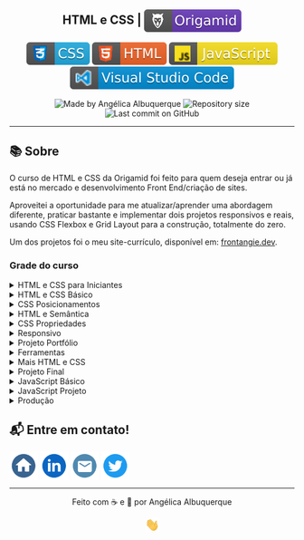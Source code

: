 <h2 align="center">
  HTML e CSS | <img alt="badge origamid" align="center" src="https://raw.githubusercontent.com/angelicaalbuquerque/badges-and-icons/f96545c39b9ff34534ee166d78e4bcef00de3928/badges/origamid-white.svg">
</h2>

<p align="center">

<p align="center">
<img alt="badge css" src="https://raw.githubusercontent.com/angelicaalbuquerque/badges-and-icons/f96545c39b9ff34534ee166d78e4bcef00de3928/badges/css.svg">
<img alt="badge html" src="https://raw.githubusercontent.com/angelicaalbuquerque/badges-and-icons/f96545c39b9ff34534ee166d78e4bcef00de3928/badges/html.svg">
<img alt="badge javascript" src="https://raw.githubusercontent.com/angelicaalbuquerque/badges-and-icons/main/badges/javascript.svg">
<img alt="badge vscode" src="https://raw.githubusercontent.com/angelicaalbuquerque/badges-and-icons/f96545c39b9ff34534ee166d78e4bcef00de3928/badges/visual-studio-code.svg">
</p>

<p align="center">
<img alt="Made by Angélica Albuquerque" src="https://img.shields.io/badge/made%20by-Angélica Albuquerque-%20?color=9834f7">
<img alt="Repository size" src="https://img.shields.io/github/repo-size/angelicaalbuquerque/html-css_origamid?color=9834f7">
<img alt="Last commit on GitHub" src="https://img.shields.io/github/last-commit/angelicaalbuquerque/html-css_origamid?color=9834f7">
</p>

---

## 📚 Sobre

O curso de HTML e CSS da Origamid foi feito para quem deseja entrar ou já está no mercado e desenvolvimento Front End/criação de sites.

Aproveitei a oportunidade para me atualizar/aprender uma abordagem diferente, praticar bastante e implementar dois projetos responsivos e reais, usando CSS Flexbox e Grid Layout para a construção, totalmente do zero.

Um dos projetos foi o meu site-currículo, disponível em: [frontangie.dev](https://www.frontangie.dev/).

### Grade do curso

<details>
  <summary>HTML e CSS para Iniciantes</summary>

- HTML, CSS, JavaScript, Editor de Código e Browser
</details>

<details>
  <summary>HTML e CSS Básico</summary>

- Tags, Estrutura HTML, Editor, CSS Básico, Box Model, Display, Imagens
</details>

<details>
  <summary>CSS Posicionamentos</summary>

- Margin, Grid, Flexbox, Position
</details>

<details>
  <summary>HTML e Semântica</summary>

- Semântica e Acessibilidade, Pontos de Referência, Listas, Navegação

</details>

<details>
  <summary>CSS Propriedades</summary>

- Unidades, Tipografia, Background, Pseudo Classes e Elementos

</details>

<details>
  <summary>Responsivo</summary>

- Media Queries, Grid, Object Fit e Max Width

</details>

<details>
  <summary>Projeto Portfólio</summary>

- Projeto criado do zero. Veja no ar: [frontangie.dev](https://www.frontangie.dev/)

</details>

<details>
  <summary>Ferramentas</summary>

- Linha de Comando, Git e Automação
</details>

<details>
  <summary>Mais HTML e CSS</summary>

- Formulários, Especificidade, Propriedades Customizadas e CSS Utilitário
</details>

<details>
  <summary>Projeto Final</summary>

- Projeto Bikcraft criado do zero
</details>

<details>
  <summary>JavaScript Básico</summary>

- Tipos de dados, manipular o dom, objetos e outros
</details>

<details>
  <summary>JavaScript Projeto</summary>

- Link ativo, mostrar/esconder conteúdo, galeria de imagens, plugins e mais
</details>

<details>
  <summary>Produção</summary>

- Domínio, hospedagem, servidor, formulário
</details>

## 📬 Entre em contato!

<p align="left">
    <a href="https://www.frontangie.dev/" target="blank" style="text-decoration: none; color: unset;">
    <img align="center" src="https://raw.githubusercontent.com/angelicaalbuquerque/badges-and-icons/main/icons/circle/portfolio.svg" alt="frontangie.dev" height="50" width="50" />
  </a>
  <a href="https://linkedin.com/in/angelica-albuquerque/" target="blank" style="text-decoration: none; color: unset;">
    <img align="center" src="https://raw.githubusercontent.com/angelicaalbuquerque/badges-and-icons/main/icons/circle/linkedin.svg" alt="Linkedin" height="50" width="50" />
  </a>
  <a href="mailto:hi@frontangie.dev" target="blank" style="text-decoration: none;">
    <img align="center" src="https://raw.githubusercontent.com/angelicaalbuquerque/badges-and-icons/main/icons/circle/email.svg" alt="Email" height="50" width="50" />
  </a>
  <a href="https://twitter.com/frontangie" target="blank" style="text-decoration: none;">
    <img align="center" src="https://raw.githubusercontent.com/angelicaalbuquerque/badges-and-icons/main/icons/circle/twitter.svg" alt="Twitter" height="50" width="50" />
    </a>
</p>

---

<p align="center">
Feito com ☕ e 🖤 por Angélica Albuquerque
</p>

<p align="center">
<img src="https://raw.githubusercontent.com/angelicaalbuquerque/badges-and-icons/main/gif/hi.gif" width="25px"> 
</p>
